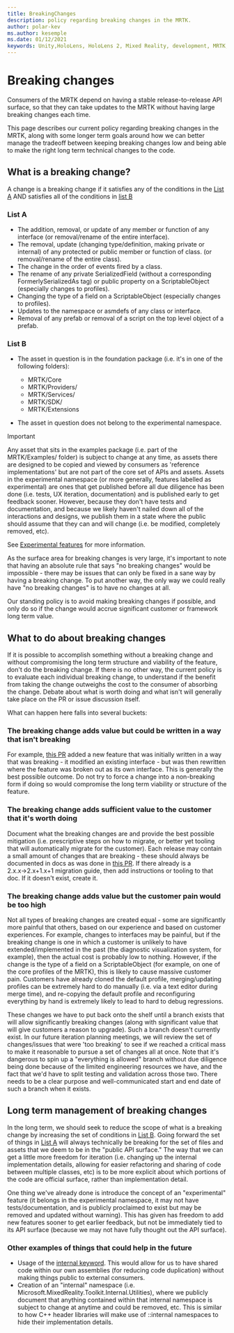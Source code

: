 ```yaml
---
title: BreakingChanges
description: policy regarding breaking changes in the MRTK.
author: polar-kev
ms.author: kesemple
ms.date: 01/12/2021
keywords: Unity,HoloLens, HoloLens 2, Mixed Reality, development, MRTK,
---
```


# Breaking changes

Consumers of the MRTK depend on having a stable release-to-release API surface, so that they can take updates to the MRTK without having large breaking changes each time.

This page describes our current policy regarding breaking changes in the MRTK, along with some longer term goals around how we can better manage the tradeoff between keeping breaking changes low and being able to make the right long term technical changes to the code.

## What is a breaking change?

A change is a breaking change if it satisfies any of the conditions in the [List A](#list-a) AND satisfies all of the conditions in [list B](#list-b)

### List A

- The addition, removal, or update of any member or function of any interface (or removal/rename of the entire interface).
- The removal, update (changing type/definition, making private or internal) of any protected or public member or function of class. (or removal/rename of the entire class).
- The change in the order of events fired by a class.
- The rename of any private SerializedField (without a corresponding FormerlySerializedAs tag) or public property on a ScriptableObject (especially changes to profiles).
- Changing the type of a field on a ScriptableObject (especially changes to profiles).
- Updates to the namespace or asmdefs of any class or interface.
- Removal of any prefab or removal of a script on the top level object of a prefab.

### List B

- The asset in question is in the foundation package (i.e. it's in one of the following folders):

  - MRTK/Core
  - MRTK/Providers/
  - MRTK/Services/
  - MRTK/SDK/
  - MRTK/Extensions

- The asset in question does not belong to the experimental namespace.

> [!IMPORTANT]
> Any asset that sits in the examples package (i.e. part of the MRTK/Examples/ folder) is subject to change at any time, as assets there are designed to be copied and viewed by consumers as 'reference implementations' but are not part of the core set of APIs and assets. Assets in the experimental namespace (or more generally, features labelled as experimental) are ones that get published before all due diligence has been done (i.e. tests, UX iteration, documentation) and is published early to get feedback sooner.  However, because they don't have tests and documentation, and because we likely haven't nailed down all of the interactions and designs, we publish them in a state where the public should assume that they can and will change (i.e. be modified, completely removed, etc).
>
> See [Experimental features](../Contributing/ExperimentalFeatures.md) for more information.

As the surface area for breaking changes is very large, it's important to note that having an absolute
rule that says "no breaking changes" would be impossible - there may be issues that can only be fixed in
a sane way by having a breaking change. To put another way, the only way we could really have "no breaking changes"
is to have no changes at all.

Our standing policy is to avoid making breaking changes if possible, and only do so if the change would
accrue significant customer or framework long term value.

## What to do about breaking changes

If it is possible to accomplish something without a breaking change and without compromising the long term structure and viability of the feature, don't do the breaking change. If there is no other way, the current policy is to evaluate each individual breaking change, to understand if the benefit from taking the change outweighs the cost to the consumer of absorbing the change. Debate about what is worth doing and what isn't will generally take place on the PR or issue discussion itself.

What can happen here falls into several buckets:

### The breaking change adds value but could be written in a way that isn't breaking

For example, [this PR](https://github.com/microsoft/MixedRealityToolkit-Unity/pull/4882) added a new feature that was initially written in a way that was breaking - it modified an existing interface - but was then rewritten where the feature was broken out as its own interface. This is generally the best possible outcome. Do not try to force a change into a non-breaking form if doing so would compromise the long term viability or structure of the feature.

### The breaking change adds sufficient value to the customer that it's worth doing

Document what the breaking changes are and provide the best possible mitigation (i.e. prescriptive steps on how to migrate, or better yet tooling that will automatically migrate for the customer). Each release may contain a small amount of changes that are breaking - these should always be documented in docs as was done in [this PR](https://github.com/microsoft/MixedRealityToolkit-Unity/pull/4858). If there already is a 2.x.x→2.x+1.x+1 migration guide, then add instructions or tooling to that doc. If it doesn't exist, create it.

### The breaking change adds value but the customer pain would be too high

Not all types of breaking changes are created equal - some are significantly more painful that others, based on our experience and based on customer experiences. For example, changes to interfaces may be
painful, but if the breaking change is one in which a customer is unlikely to have extended/implemented in the past (the diagnostic visualization system, for example), then the actual cost is probably low to nothing. However, if the change is the type of a field on a ScriptableObject (for example, on one of the core profiles of the MRTK), this is likely to cause massive customer pain. Customers have already cloned the default profile, merging/updating profiles can be extremely hard to do manually (i.e. via a text editor during merge time), and re-copying the default profile and reconfiguring everything by hand is extremely likely to lead to hard to debug regressions.

These changes we have to put back onto the shelf until a branch exists that will allow significantly breaking changes (along with significant value that will give customers a reason to upgrade). Such a branch doesn't currently exist. In our future iteration planning meetings, we will review the set of changes/issues that were 'too breaking' to see if we reached a critical mass to make it reasonable to pursue a set of changes all at once. Note that it's dangerous to spin up a "everything is allowed" branch without due diligence being done because of the limited engineering resources we have, and the fact that we'd have to split testing and validation across those two. There needs to be a clear purpose and well-communicated start and end date of such a branch when it exists.

## Long term management of breaking changes

In the long term, we should seek to reduce the scope of what is a breaking change by increasing the set of conditions in [List B](#list-b). Going forward the set of things in [List A](#list-a) will always technically be breaking for the set of files and assets that we deem to be in the "public API surface." The way that we can get a little more freedom for iteration (i.e. changing up the internal implementation
details, allowing for easier refactoring and sharing of code between multiple classes, etc) is to be more explicit about which portions of the code are official surface, rather than implementation detail.

One thing we've already done is introduce the concept of an "experimental" feature (it belongs in the experimental namespace, it may not have tests/documentation, and is publicly proclaimed to exist but may be removed and updated without warning). This has given has freedom to add new features sooner to get earlier feedback, but not be immediately tied to its API surface (because we may not have fully thought out the API surface).

### Other examples of things that could help in the future

- Usage of the [internal keyword](https://docs.microsoft.com/dotnet/csharp/language-reference/keywords/internal).
  This would allow for us to have shared code within our own assemblies (for reducing code duplication) without making things public to external consumers.
- Creation of an "internal" namespace (i.e. Microsoft.MixedReality.Toolkit.Internal.Utilities),
  where we publicly document that anything contained within that internal namespace is subject to change at anytime and could be removed, etc. This is similar to how C++ header libraries will make use of ::internal namespaces to hide their implementation details.
